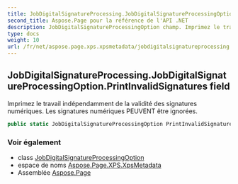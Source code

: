 ```yaml
---
title: JobDigitalSignatureProcessing.JobDigitalSignatureProcessingOption.PrintInvalidSignatures
second_title: Aspose.Page pour la référence de l'API .NET
description: JobDigitalSignatureProcessingOption champ. Imprimez le travail indépendamment de la validité des signatures numériques. Les signatures numériques PEUVENT être ignorées.
type: docs
weight: 10
url: /fr/net/aspose.page.xps.xpsmetadata/jobdigitalsignatureprocessing.jobdigitalsignatureprocessingoption/printinvalidsignatures/
---
```

## JobDigitalSignatureProcessing.JobDigitalSignatureProcessingOption.PrintInvalidSignatures field

Imprimez le travail indépendamment de la validité des signatures numériques. Les signatures numériques PEUVENT être ignorées.

```csharp
public static JobDigitalSignatureProcessingOption PrintInvalidSignatures;
```

### Voir également

* class [JobDigitalSignatureProcessingOption](../)
* espace de noms [Aspose.Page.XPS.XpsMetadata](../../jobdigitalsignatureprocessing.jobdigitalsignatureprocessingoption/)
* Assemblée [Aspose.Page](../../../)


